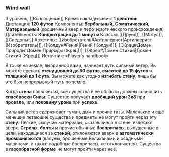 ### Wind wall
3 уровень, [[Воплощение]]
Время накладывания: **1 действие**
Дистанция: **120 футов**
Компоненты: **Вербальный**, **Соматический**, **Материальный** (крошечный веер и перо экзотического происхождения)
Длительность: **Концентрация до 1 минуты**
Классы: [[Друид]], [[Магус]], [[Следопыт]]
Архетипы: [[Изобретатель#Артиллерист|Артиллерист (Изобретатель)]], [[Колдун#Гений|Гений (Колдун)]], [[Жрец#Домен Природы|Домен Природы (Жрец)]], [[Жрец#Домен Стихий|Домен Стихий (Жрец)]]
Источник: «Player's handbook»

В точке на земле, выбранной вами, начинает дуть сильный ветер. Вы можете сделать **стену длиной до 50 футов**, **высотой до 15 футов** и **толщиной до 1 фута**. Вы можете как угодно **изгибать стену**, лишь бы это был непрерывный путь по земле.

Когда **стена** появляется, все существа в её области должны совершить **спасброски Силы**. Существо получает **дробящий урон 3к8** при **провале**, или **половину урона** при **успехе**.

Сильный ветер сдерживает туман, дым и прочие газы. Маленькие и ещё меньшие летающие существа и предметы не могут пройти через эту **стену**. Лёгкие, сыпучие материалы, оказавшиеся в стене, взлетают вверх. **Стрелы**, **болты** и прочие обычные **боеприпасы**, выпущенные в цели, находящиеся за **стеной**, отклоняются вверх и **автоматически промахиваются** (валуны, брошенные Великанами и осадными машинами, а также подобные боеприпасы, не отклоняются). Существа в **газообразной форме** не могут пройти через неё.